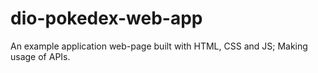 # dio-pokedex-web-app
 An example application web-page built with HTML, CSS and JS; Making usage of APIs.
